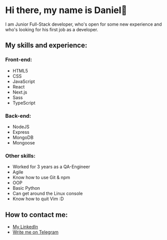 # Hi there, my name is Daniel👋

I am Junior Full-Stack developer, who's open for some new experience and who's looking for his first job as a developer.

## My skills and experience:

### Front-end:

- HTML5
- CSS
- JavaScript
- React
- Next.js
- Sass
- TypeScript


### Back-end:

- NodeJS
- Express
- MongoDB
- Mongoose

### Other skills:

- Worked for 3 years as a QA-Engineer
- Agile
- Know how to use Git & npm
- OOP
- Basic Python
- Can get around the Linux console
- Know how to quit Vim :D

## How to contact me:

- [My LinkedIn](linkedin.com/in/evgrafovdaniel/)
- [Write me on Telegram](https://t.me/mistycat)
